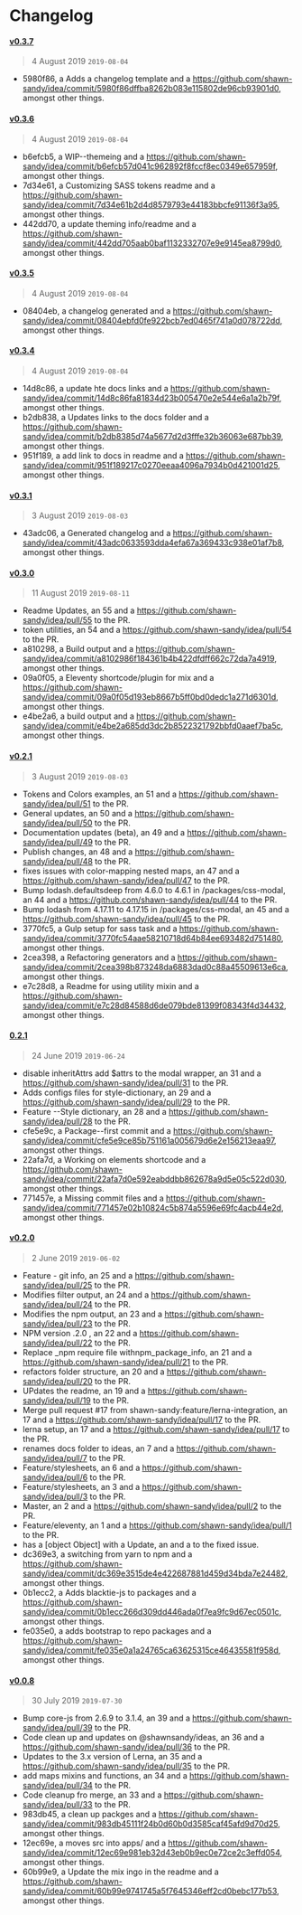 # Changelog

#### [v0.3.7](https://github.com/shawn-sandy/idea/compare/v0.3.6...v0.3.7)
> 4 August 2019 `2019-08-04`
- 5980f86, a Adds a changelog template and a https://github.com/shawn-sandy/idea/commit/5980f86dffba8262b083e115802de96cb93901d0, amongst other things.
#### [v0.3.6](https://github.com/shawn-sandy/idea/compare/v0.3.5...v0.3.6)
> 4 August 2019 `2019-08-04`
- b6efcb5, a WIP--themeing and a https://github.com/shawn-sandy/idea/commit/b6efcb57d041c962892f8fccf8ec0349e657959f, amongst other things.
- 7d34e61, a Customizing SASS tokens readme and a https://github.com/shawn-sandy/idea/commit/7d34e61b2d4d8579793e44183bbcfe91136f3a95, amongst other things.
- 442dd70, a update theming info/readme and a https://github.com/shawn-sandy/idea/commit/442dd705aab0baf1132332707e9e9145ea8799d0, amongst other things.
#### [v0.3.5](https://github.com/shawn-sandy/idea/compare/v0.3.4...v0.3.5)
> 4 August 2019 `2019-08-04`
- 08404eb, a changelog generated and a https://github.com/shawn-sandy/idea/commit/08404ebfd0fe922bcb7ed0465f741a0d078722dd, amongst other things.
#### [v0.3.4](https://github.com/shawn-sandy/idea/compare/v0.3.1...v0.3.4)
> 4 August 2019 `2019-08-04`
- 14d8c86, a update hte docs links and a https://github.com/shawn-sandy/idea/commit/14d8c86fa81834d23b005470e2e544e6a1a2b79f, amongst other things.
- b2db838, a Updates links to the docs folder and a https://github.com/shawn-sandy/idea/commit/b2db8385d74a5677d2d3fffe32b36063e687bb39, amongst other things.
- 951f189, a add link to docs in readme and a https://github.com/shawn-sandy/idea/commit/951f189217c0270eeaa4096a7934b0d421001d25, amongst other things.
#### [v0.3.1](https://github.com/shawn-sandy/idea/compare/v0.2.1...v0.3.1)
> 3 August 2019 `2019-08-03`
- 43adc06, a Generated changelog and a https://github.com/shawn-sandy/idea/commit/43adc0633593dda4efa67a369433c938e01af7b8, amongst other things.
#### [v0.3.0](https://github.com/shawn-sandy/idea/compare/v0.3.7...v0.3.0)
> 11 August 2019 `2019-08-11`
- Readme Updates, an 55 and a https://github.com/shawn-sandy/idea/pull/55 to the PR.
- token utilities, an 54 and a https://github.com/shawn-sandy/idea/pull/54 to the PR.
- a810298, a Build output and a https://github.com/shawn-sandy/idea/commit/a8102986f184361b4b422dfdff662c72da7a4919, amongst other things.
- 09a0f05, a Eleventy shortcode/plugin for mix and a https://github.com/shawn-sandy/idea/commit/09a0f05d193eb8667b5ff0bd0dedc1a271d6301d, amongst other things.
- e4be2a6, a build output and a https://github.com/shawn-sandy/idea/commit/e4be2a685dd3dc2b8522321792bbfd0aaef7ba5c, amongst other things.
#### [v0.2.1](https://github.com/shawn-sandy/idea/compare/v0.0.8...v0.2.1)
> 3 August 2019 `2019-08-03`
- Tokens and Colors examples, an 51 and a https://github.com/shawn-sandy/idea/pull/51 to the PR.
- General updates, an 50 and a https://github.com/shawn-sandy/idea/pull/50 to the PR.
- Documentation updates (beta), an 49 and a https://github.com/shawn-sandy/idea/pull/49 to the PR.
- Publish changes, an 48 and a https://github.com/shawn-sandy/idea/pull/48 to the PR.
- fixes issues with color-mapping nested maps, an 47 and a https://github.com/shawn-sandy/idea/pull/47 to the PR.
- Bump lodash.defaultsdeep from 4.6.0 to 4.6.1 in /packages/css-modal, an 44 and a https://github.com/shawn-sandy/idea/pull/44 to the PR.
- Bump lodash from 4.17.11 to 4.17.15 in /packages/css-modal, an 45 and a https://github.com/shawn-sandy/idea/pull/45 to the PR.
- 3770fc5, a Gulp setup for sass task and a https://github.com/shawn-sandy/idea/commit/3770fc54aae58210718d64b84ee693482d751480, amongst other things.
- 2cea398, a Refactoring generators and a https://github.com/shawn-sandy/idea/commit/2cea398b873248da6883dad0c88a45509613e6ca, amongst other things.
- e7c28d8, a Readme for using utility mixin and a https://github.com/shawn-sandy/idea/commit/e7c28d84588d6de079bde81399f08343f4d34432, amongst other things.
#### [0.2.1](https://github.com/shawn-sandy/idea/compare/v0.2.0...0.2.1)
> 24 June 2019 `2019-06-24`
- disable inheritAttrs add $attrs to the modal wrapper, an 31 and a https://github.com/shawn-sandy/idea/pull/31 to the PR.
- Adds configs files for style-dictionary, an 29 and a https://github.com/shawn-sandy/idea/pull/29 to the PR.
- Feature --Style dictionary, an 28 and a https://github.com/shawn-sandy/idea/pull/28 to the PR.
- cfe5e9c, a Package--first commit and a https://github.com/shawn-sandy/idea/commit/cfe5e9ce85b751161a005679d6e2e156213eaa97, amongst other things.
- 22afa7d, a Working on elements shortcode and a https://github.com/shawn-sandy/idea/commit/22afa7d0e592eabddbb862678a9d5e05c522d030, amongst other things.
- 771457e, a Missing commit files and a https://github.com/shawn-sandy/idea/commit/771457e02b10824c5b874a5596e69fc4acb44e2d, amongst other things.
#### [v0.2.0]()
> 2 June 2019 `2019-06-02`
- Feature - git info, an 25 and a https://github.com/shawn-sandy/idea/pull/25 to the PR.
- Modifies filter output, an 24 and a https://github.com/shawn-sandy/idea/pull/24 to the PR.
- Modifies the npm output, an 23 and a https://github.com/shawn-sandy/idea/pull/23 to the PR.
- NPM version .2.0 , an 22 and a https://github.com/shawn-sandy/idea/pull/22 to the PR.
- Replace _npm require file withnpm_package_info, an 21 and a https://github.com/shawn-sandy/idea/pull/21 to the PR.
- refactors folder structure, an 20 and a https://github.com/shawn-sandy/idea/pull/20 to the PR.
- UPdates the readme, an 19 and a https://github.com/shawn-sandy/idea/pull/19 to the PR.
- Merge pull request #17 from shawn-sandy:feature/lerna-integration, an 17 and a https://github.com/shawn-sandy/idea/pull/17 to the PR.
- lerna setup, an 17 and a https://github.com/shawn-sandy/idea/pull/17 to the PR.
- renames docs folder to ideas, an 7 and a https://github.com/shawn-sandy/idea/pull/7 to the PR.
- Feature/stylesheets, an 6 and a https://github.com/shawn-sandy/idea/pull/6 to the PR.
- Feature/stylesheets, an 3 and a https://github.com/shawn-sandy/idea/pull/3 to the PR.
- Master, an 2 and a https://github.com/shawn-sandy/idea/pull/2 to the PR.
- Feature/eleventy, an 1 and a https://github.com/shawn-sandy/idea/pull/1 to the PR.
- has a [object Object] with a Update, an  and a  to the fixed issue.
- dc369e3, a switching from yarn to npm and a https://github.com/shawn-sandy/idea/commit/dc369e3515de4e422687881d459d34bda7e24482, amongst other things.
- 0b1ecc2, a Adds blacktie-js to packages and a https://github.com/shawn-sandy/idea/commit/0b1ecc266d309dd446ada0f7ea9fc9d67ec0501c, amongst other things.
- fe035e0, a adds bootstrap to repo packages and a https://github.com/shawn-sandy/idea/commit/fe035e0a1a24765ca63625315ce46435581f958d, amongst other things.
#### [v0.0.8](https://github.com/shawn-sandy/idea/compare/0.2.1...v0.0.8)
> 30 July 2019 `2019-07-30`
- Bump core-js from 2.6.9 to 3.1.4, an 39 and a https://github.com/shawn-sandy/idea/pull/39 to the PR.
- Code clean up and updates on @shawnsandy/ideas, an 36 and a https://github.com/shawn-sandy/idea/pull/36 to the PR.
- Updates to the 3.x version of Lerna, an 35 and a https://github.com/shawn-sandy/idea/pull/35 to the PR.
- add maps mixins and functions, an 34 and a https://github.com/shawn-sandy/idea/pull/34 to the PR.
- Code cleanup fro merge, an 33 and a https://github.com/shawn-sandy/idea/pull/33 to the PR.
- 983db45, a clean up packges and a https://github.com/shawn-sandy/idea/commit/983db45111f24b0d60b0d3585caf45afd9d70d25, amongst other things.
- 12ec69e, a moves src into apps/ and a https://github.com/shawn-sandy/idea/commit/12ec69e981eb32d43eb0b9ec0e72ce2c3effd054, amongst other things.
- 60b99e9, a Update the mix ingo in the readme and a https://github.com/shawn-sandy/idea/commit/60b99e9741745a5f7645346eff2cd0bebc177b53, amongst other things.
